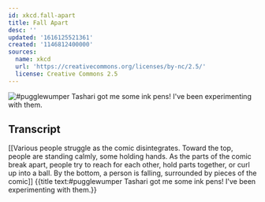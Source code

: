 ```yaml
---
id: xkcd.fall-apart
title: Fall Apart
desc: ''
updated: '1616125521361'
created: '1146812400000'
sources:
  name: xkcd
  url: 'https://creativecommons.org/licenses/by-nc/2.5/'
  license: Creative Commons 2.5
---
```

![#pugglewumper Tashari got me some ink pens!  I've been experimenting with them.](https://imgs.xkcd.com/comics/fall_apart.jpg)

## Transcript
[[Various people struggle as the comic disintegrates. Toward the top, people are standing calmly, some holding hands. As the parts of the comic break apart, people try to reach for each other, hold parts together, or curl up into a ball. By the bottom, a person is falling, surrounded by pieces of the comic]]
{{title text:#pugglewumper Tashari got me some ink pens!  I've been experimenting with them.}}
